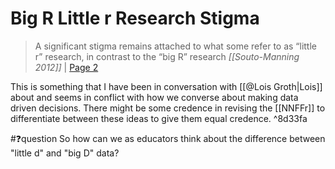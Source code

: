 # Big R Little r Research Stigma
> A significant stigma remains attached to what some refer to as “little r” research, in contrast to the “big R” research
<cite>[[Souto-Manning 2012]]</cite> | [Page 2](highlights://Souto-Manning%202012#page=2)

This is something that I have been in conversation with [[@Lois Groth|Lois]] about and seems in conflict with how we converse about making data driven decisions. There might be some credence in revising the [[NNFFr]] to differentiate between these ideas to give them equal credence. ^8d33fa

#❓question So how can we as educators think about the difference between "little d" and "big D" data?